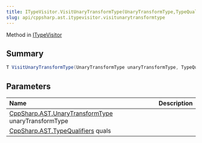 ```yaml
---
title: ITypeVisitor.VisitUnaryTransformType(UnaryTransformType,TypeQualifiers)
slug: api/cppsharp.ast.itypevisitor.visitunarytransformtype
---
```

Method in [ITypeVisitor](/api/cppsharp/ast/itypevisitor)

## Summary



```csharp
T VisitUnaryTransformType(UnaryTransformType unaryTransformType, TypeQualifiers quals);
```

## Parameters

|Name|Description|
|:---|:---|
|[CppSharp.AST.UnaryTransformType](/api/cppsharp/ast/unarytransformtype) unaryTransformType||
|[CppSharp.AST.TypeQualifiers](/api/cppsharp/ast/typequalifiers) quals||


